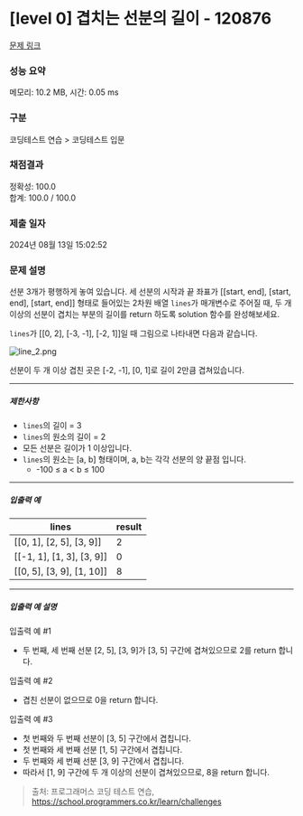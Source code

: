 # [level 0] 겹치는 선분의 길이 - 120876 

[문제 링크](https://school.programmers.co.kr/learn/courses/30/lessons/120876) 

### 성능 요약

메모리: 10.2 MB, 시간: 0.05 ms

### 구분

코딩테스트 연습 > 코딩테스트 입문

### 채점결과

정확성: 100.0<br/>합계: 100.0 / 100.0

### 제출 일자

2024년 08월 13일 15:02:52

### 문제 설명

<p style="user-select: auto !important;">선분 3개가 평행하게 놓여 있습니다. 세 선분의 시작과 끝 좌표가 [[start, end], [start, end], [start, end]] 형태로 들어있는 2차원 배열 <code style="user-select: auto !important;">lines</code>가 매개변수로 주어질 때, 두 개 이상의 선분이 겹치는 부분의 길이를 return 하도록 solution 함수를 완성해보세요.</p>

<p style="user-select: auto !important;"><code style="user-select: auto !important;">lines</code>가 [[0, 2], [-3, -1], [-2, 1]]일 때 그림으로 나타내면 다음과 같습니다.</p>

<p style="user-select: auto !important;"><img src="https://grepp-programmers.s3.ap-northeast-2.amazonaws.com/files/production/e4122d8b-9ce2-49ce-a360-3d1284babd8a/line_2.png" title="" alt="line_2.png" style="user-select: auto !important;"></p>

<p style="user-select: auto !important;">선분이 두 개 이상 겹친 곳은 [-2, -1], [0, 1]로 길이 2만큼 겹쳐있습니다.</p>

<hr style="user-select: auto !important;">

<h5 style="user-select: auto !important;">제한사항</h5>

<ul style="user-select: auto !important;">
<li style="user-select: auto !important;"><code style="user-select: auto !important;">lines</code>의 길이 = 3</li>
<li style="user-select: auto !important;"><code style="user-select: auto !important;">lines</code>의 원소의 길이 = 2</li>
<li style="user-select: auto !important;">모든 선분은 길이가 1 이상입니다.</li>
<li style="user-select: auto !important;"><code style="user-select: auto !important;">lines</code>의 원소는 [a, b] 형태이며, a, b는 각각 선분의 양 끝점 입니다.

<ul style="user-select: auto !important;">
<li style="user-select: auto !important;">-100 ≤ a &lt; b ≤ 100</li>
</ul></li>
</ul>

<hr style="user-select: auto !important;">

<h5 style="user-select: auto !important;">입출력 예</h5>
<table class="table" style="user-select: auto !important;">
        <thead style="user-select: auto !important;"><tr style="user-select: auto !important;">
<th style="user-select: auto !important;">lines</th>
<th style="user-select: auto !important;">result</th>
</tr>
</thead>
        <tbody style="user-select: auto !important;"><tr style="user-select: auto !important;">
<td style="user-select: auto !important;">[[0, 1], [2, 5], [3, 9]]</td>
<td style="user-select: auto !important;">2</td>
</tr>
<tr style="user-select: auto !important;">
<td style="user-select: auto !important;">[[-1, 1], [1, 3], [3, 9]]</td>
<td style="user-select: auto !important;">0</td>
</tr>
<tr style="user-select: auto !important;">
<td style="user-select: auto !important;">[[0, 5], [3, 9], [1, 10]]</td>
<td style="user-select: auto !important;">8</td>
</tr>
</tbody>
      </table>
<hr style="user-select: auto !important;">

<h5 style="user-select: auto !important;">입출력 예 설명</h5>

<p style="user-select: auto !important;">입출력 예 #1</p>

<ul style="user-select: auto !important;">
<li style="user-select: auto !important;">두 번째, 세 번째 선분 [2, 5], [3, 9]가 [3, 5] 구간에 겹쳐있으므로 2를 return 합니다.</li>
</ul>

<p style="user-select: auto !important;">입출력 예 #2</p>

<ul style="user-select: auto !important;">
<li style="user-select: auto !important;">겹친 선분이 없으므로 0을 return 합니다.</li>
</ul>

<p style="user-select: auto !important;">입출력 예 #3</p>

<ul style="user-select: auto !important;">
<li style="user-select: auto !important;">첫 번째와 두 번째 선분이 [3, 5] 구간에서&nbsp;겹칩니다.</li>
<li style="user-select: auto !important;">첫 번째와 세 번째 선분 [1, 5] 구간에서&nbsp;겹칩니다.</li>
<li style="user-select: auto !important;">두 번째와 세 번째 선분 [3, 9] 구간에서&nbsp;겹칩니다.</li>
<li style="user-select: auto !important;">따라서 [1, 9] 구간에 두 개 이상의 선분이 겹쳐있으므로, 8을 return 합니다.</li>
</ul>


> 출처: 프로그래머스 코딩 테스트 연습, https://school.programmers.co.kr/learn/challenges